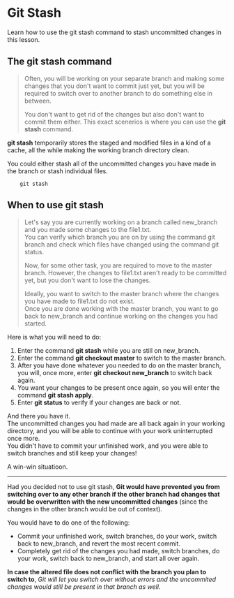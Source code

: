 # Git Stash

Learn how to use the git stash command to stash uncommitted changes in this lesson.

## The git stash command

> Often, you will be working on your separate branch and making some changes that you don't want to commit just yet, but you will be required to switch over to another branch to do something else in between.
>
> You don't want to get rid of the changes but also don't want to commit them either. This exact scenerios is where you can use the **git stash** command.

**git stash** temporarily stores the staged and modified files in a kind of a cache, all the while making the working branch directory clean.

You could either stash all of the uncommitted changes you have made in the branch or stash individual files.

        git stash

## When to use git stash

> Let's say you are currently working on a branch called new_branch and you made some changes to the file1.txt.  
>  You can verify which branch you are on by using the command git branch and check which files have changed using the command git status.
>
> Now, for some other task, you are required to move to the master branch. However, the changes to file1.txt aren't ready to be committed yet, but you don't want to lose the changes.
>
> Ideally, you want to switch to the master branch where the changes you have made to file1.txt do not exist.  
>  Once you are done working with the master branch, you want to go back to new_branch and continue working on the changes you had started.

Here is what you will need to do:

1. Enter the command **git stash** while you are still on new_branch.
2. Enter the command **git checkout master** to switch to the master branch.
3. After you have done whatever you needed to do on the master branch, you will, once more, enter **git checkout new_branch** to switch back again.
4. You want your changes to be present once again, so you will enter the command **git stash apply**.
5. Enter **git status** to verify if your changes are back or not.

And there you have it.  
 The uncommitted changes you had made are all back again in your working directory, and you will be able to continue with your work uninterrupted once more.  
 You didn't have to commit your unfinished work, and you were able to switch branches and still keep your changes!

A win-win situatioon.

---

Had you decided not to use git stash, **Git would have prevented you from switching over to any other branch if the other branch had changes that would be overwritten with the new uncommitted changes** (since the changes in the other branch would be out of context).

You would have to do one of the following:

- Commit your unfinished work, switch branches, do your work, switch back to new_branch, and revert the most recent commit.
- Completely get rid of the changes you had made, switch branches, do your work, switch back to new_branch, and start all over again.

**In case the altered file does not conflict with the branch you plan to switch to**, _Git will let you switch over without errors and the uncommited changes would still be present in that branch as well._
